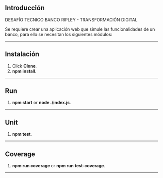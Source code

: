 ## Introducción

DESAFÍO TECNICO BANCO RIPLEY - TRANSFORMACIÓN DIGITAL

Se requiere crear una aplicación web que simule las funcionalidades de un banco, para ello se
necesitan los siguientes módulos:

---
## Instalación

1. Click **Clone**.
2. **npm install**.

---

## Run

1. **npm start** or **node .\index.js**.

---

## Unit

1. **npm test**.

---

## Coverage

1. **npm run coverage** or **npm run test-coverage**.

---